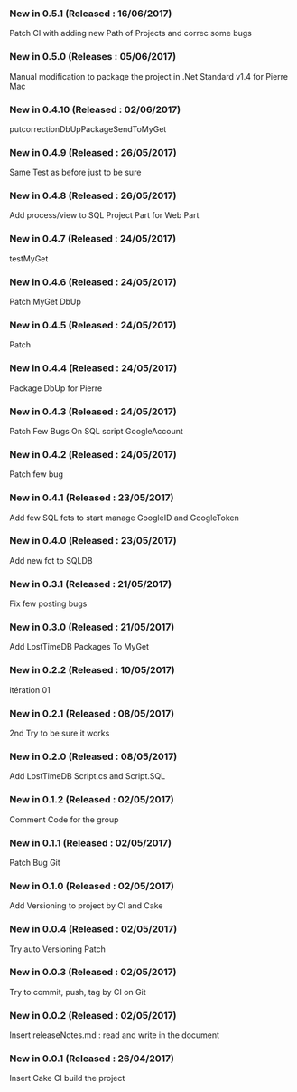 ### New in 0.5.1 (Released : 16/06/2017)
 
Patch CI with adding new Path of Projects and correc some bugs
 
### New in 0.5.0 (Releases : 05/06/2017)

Manual modification to package the project in .Net Standard v1.4 for Pierre Mac

### New in 0.4.10 (Released : 02/06/2017)
 
putcorrectionDbUpPackageSendToMyGet
 
### New in 0.4.9 (Released : 26/05/2017)
 
Same Test as before just to be sure
 
### New in 0.4.8 (Released : 26/05/2017)
 
Add process/view to SQL Project Part for Web Part
 
### New in 0.4.7 (Released : 24/05/2017)
 
testMyGet
 
### New in 0.4.6 (Released : 24/05/2017)
 
Patch MyGet DbUp
 
### New in 0.4.5 (Released : 24/05/2017)
 
Patch
 
### New in 0.4.4 (Released : 24/05/2017)
 
Package DbUp for Pierre
 
### New in 0.4.3 (Released : 24/05/2017)
 
Patch Few Bugs On SQL script GoogleAccount
 
### New in 0.4.2 (Released : 24/05/2017)
 
Patch few bug
 
### New in 0.4.1 (Released : 23/05/2017)
 
Add few SQL fcts to start manage GoogleID and GoogleToken
 
### New in 0.4.0 (Released : 23/05/2017)
 
Add new fct to SQLDB
 
### New in 0.3.1 (Released : 21/05/2017)
 
Fix few posting bugs
 
### New in 0.3.0 (Released : 21/05/2017)
 
Add LostTimeDB Packages To MyGet
 
### New in 0.2.2 (Released : 10/05/2017)
 
itération 01
 
### New in 0.2.1 (Released : 08/05/2017)
 
2nd Try to be sure it works
 
### New in 0.2.0 (Released : 08/05/2017)
 
Add LostTimeDB Script.cs and Script.SQL
 
### New in 0.1.2 (Released : 02/05/2017)
 
Comment Code for the group
 
### New in 0.1.1 (Released : 02/05/2017)
 
Patch Bug Git
 
### New in 0.1.0 (Released : 02/05/2017)
 
Add Versioning to project by CI and Cake
 
### New in 0.0.4 (Released : 02/05/2017)
 
Try auto Versioning Patch
 
### New in 0.0.3 (Released : 02/05/2017)
 
Try to commit, push, tag by CI on Git
 
### New in 0.0.2 (Released : 02/05/2017)
 
Insert releaseNotes.md : read and write in the document
 
### New in 0.0.1 (Released : 26/04/2017)

Insert Cake CI build the project
